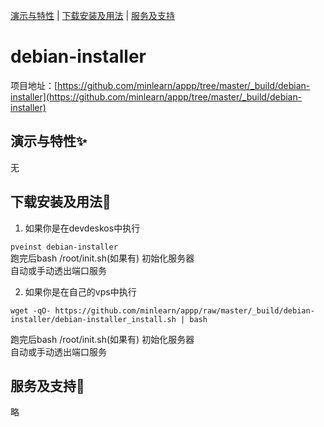[演示与特性](#演示与特性) | [下载安装及用法](#下载安装及用法) | [服务及支持](#服务及支持)

debian-installer
=====

项目地址：[https://github.com/minlearn/appp/tree/master/_build/debian-installer](https://github.com/minlearn/appp/tree/master/_build/debian-installer)

演示与特性✨
-----


无



下载安装及用法📄
-----

1) 如果你是在devdeskos中执行  


```pveinst debian-installer```  
跑完后bash /root/init.sh(如果有) 初始化服务器  
自动或手动透出端口服务



2) 如果你是在自己的vps中执行


```wget -qO- https://github.com/minlearn/appp/raw/master/_build/debian-installer/debian-installer_install.sh | bash```  

跑完后bash /root/init.sh(如果有) 初始化服务器  
自动或手动透出端口服务


服务及支持👀
-----

略







